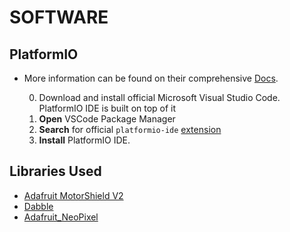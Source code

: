 # SOFTWARE

## PlatformIO

* More information can be found on their comprehensive [Docs](https://docs.platformio.org/en/latest/ide/vscode.html).

  0. Download and install official Microsoft Visual Studio Code. PlatformIO IDE is built on top of it
  1. **Open** VSCode Package Manager
  2. **Search** for official `platformio-ide` [extension](https://marketplace.visualstudio.com/items?itemName=platformio.platformio-ide)
  3. **Install** PlatformIO IDE.

## Libraries Used

*  [Adafruit MotorShield V2](https://github.com/adafruit/Adafruit_Motor_Shield_V2_Library)
*  [Dabble](https://github.com/STEMpedia/Dabble)
*  [Adafruit_NeoPixel](https://github.com/adafruit/Adafruit_NeoPixel)
